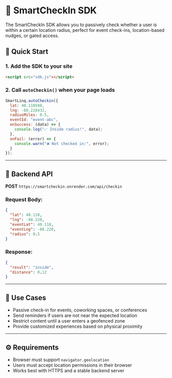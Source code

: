 # 📍 SmartCheckIn SDK

The SmartCheckIn SDK allows you to passively check whether a user is within a certain location radius, perfect for event check-ins, location-based nudges, or gated access.

## 🚀 Quick Start

### 1. Add the SDK to your site

```html
<script src="sdk.js"></script>
```

### 2. Call `autoCheckin()` when your page loads

```js
SmartLinq.autoCheckin({
  lat: 40.110588,
  lng: -88.228432,
  radiusMiles: 0.5,
  eventId: "event-abc",
  onSuccess: (data) => {
    console.log("✅ Inside radius!", data);
  },
  onFail: (error) => {
    console.warn("❌ Not checked in:", error);
  }
});
```

---

## 📡 Backend API

**POST** `https://smartcheckin.onrender.com/api/checkin`

### Request Body:
```json
{
  "lat": 40.110,
  "lng": -88.220,
  "eventLat": 40.110,
  "eventLng": -88.220,
  "radius": 0.5
}
```

### Response:
```json
{
  "result": "inside",
  "distance": 0.12
}
```

---

## 🧠 Use Cases

- Passive check-in for events, coworking spaces, or conferences
- Send reminders if users are not near the expected location
- Restrict content until a user enters a geofenced zone
- Provide customized experiences based on physical proximity

---

## ⚙️ Requirements

- Browser must support `navigator.geolocation`
- Users must accept location permissions in their browser
- Works best with HTTPS and a stable backend server
